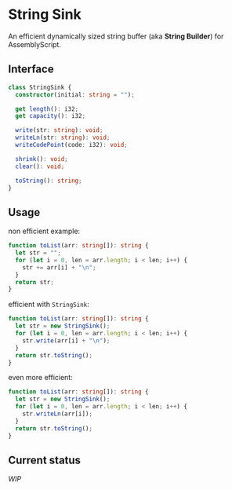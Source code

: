 String Sink
===

An efficient dynamically sized string buffer (aka **String Builder**) for AssemblyScript.

## Interface

```ts
class StringSink {
  constructor(initial: string = "");

  get length(): i32;
  get capacity(): i32;

  write(str: string): void;
  writeLn(str: string): void;
  writeCodePoint(code: i32): void;

  shrink(): void;
  clear(): void;

  toString(): string;
}
```

## Usage

non efficient example:

```ts
function toList(arr: string[]): string {
  let str = "";
  for (let i = 0, len = arr.length; i < len; i++) {
    str += arr[i] + "\n";
  }
  return str;
}
```

efficient with `StringSink`:

```ts
function toList(arr: string[]): string {
  let str = new StringSink();
  for (let i = 0, len = arr.length; i < len; i++) {
    str.write(arr[i] + "\n");
  }
  return str.toString();
}
```

even more efficient:

```ts
function toList(arr: string[]): string {
  let str = new StringSink();
  for (let i = 0, len = arr.length; i < len; i++) {
    str.writeLn(arr[i]);
  }
  return str.toString();
}
```

## Current status

_WIP_

